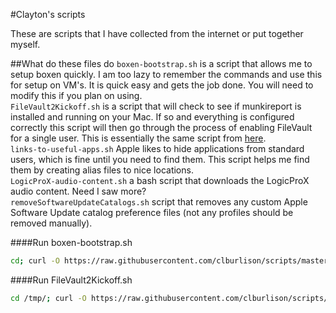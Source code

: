 #Clayton's scripts

These are scripts that I have collected from the internet or put together myself.


##What do these files do
``boxen-bootstrap.sh`` is a script that allows me to setup boxen quickly. I am too lazy to remember the commands and use this for setup on VM's. It is quick easy and gets the job done. You will need to modify this if you plan on using.  
``FileVault2Kickoff.sh`` is a script that will check to see if munkireport is installed and running on your Mac. If so and everything is configured correctly this script will then go through the process of enabling FileVault for a single user. This is essentially the same script from [here](https://github.com/munkireport/munkireport-php/blob/master/app/modules/filevault_escrow/script/Sample%20FileVault2%20Kickoff%20Script.sh).  
``links-to-useful-apps.sh`` Apple likes to hide applications from standard users, which is fine until you need to find them. This script helps me find them by creating alias files to nice locations.  
``LogicProX-audio-content.sh`` a bash script that downloads the LogicProX audio content. Need I saw more?  
``removeSoftwareUpdateCatalogs.sh`` script that removes any custom Apple Software Update catalog preference files (not any profiles should be removed manually).



####Run boxen-bootstrap.sh
```bash
cd; curl -O https://raw.githubusercontent.com/clburlison/scripts/master/boxen-bootstrap.sh ; chmod 700 boxen-bootstrap.sh; ./boxen-bootstrap.sh
```

####Run FileVault2Kickoff.sh
```bash
cd /tmp/; curl -O https://raw.githubusercontent.com/clburlison/scripts/master/FileVault2Kickoff.sh ; chmod 700 FileVault2Kickoff.sh; ./FileVault2Kickoff.sh
```
